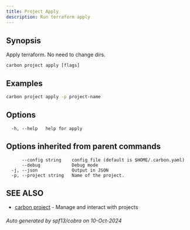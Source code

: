 ```yaml
---
title: Project Apply
description: Run terraform apply
---
```


## Synopsis

Apply terraform. No need to change dirs.

```
carbon project apply [flags]
```

## Examples

```bash
carbon project apply -p project-name
```

## Options

```
  -h, --help   help for apply
```

## Options inherited from parent commands

```
      --config string    config file (default is $HOME/.carbon.yaml)
      --debug            Debug mode
  -j, --json             Output in JSON
  -p, --project string   Name of the project.
```

## SEE ALSO

* [carbon project](carbon_project.md)	 - Manage and interact with projects

###### Auto generated by spf13/cobra on 10-Oct-2024
